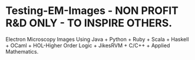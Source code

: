 # Testing-EM-Images - NON PROFIT R&D ONLY - TO INSPIRE OTHERS.
Electron Microscopy Images Using Java + Python + Ruby + Scala + Haskell + OCaml + HOL-Higher Order Logic + JikesRVM + C/C++ + Applied Mathematics.
